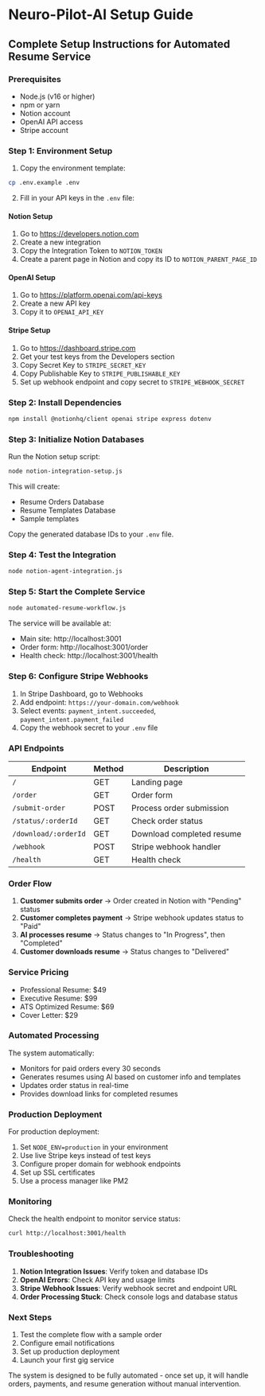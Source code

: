 # Neuro-Pilot-AI Setup Guide

## Complete Setup Instructions for Automated Resume Service

### Prerequisites
- Node.js (v16 or higher)
- npm or yarn
- Notion account
- OpenAI API access
- Stripe account

### Step 1: Environment Setup

1. Copy the environment template:
```bash
cp .env.example .env
```

2. Fill in your API keys in the `.env` file:

#### Notion Setup
1. Go to https://developers.notion.com
2. Create a new integration
3. Copy the Integration Token to `NOTION_TOKEN`
4. Create a parent page in Notion and copy its ID to `NOTION_PARENT_PAGE_ID`

#### OpenAI Setup
1. Go to https://platform.openai.com/api-keys
2. Create a new API key
3. Copy it to `OPENAI_API_KEY`

#### Stripe Setup
1. Go to https://dashboard.stripe.com
2. Get your test keys from the Developers section
3. Copy Secret Key to `STRIPE_SECRET_KEY`
4. Copy Publishable Key to `STRIPE_PUBLISHABLE_KEY`
5. Set up webhook endpoint and copy secret to `STRIPE_WEBHOOK_SECRET`

### Step 2: Install Dependencies

```bash
npm install @notionhq/client openai stripe express dotenv
```

### Step 3: Initialize Notion Databases

Run the Notion setup script:
```bash
node notion-integration-setup.js
```

This will create:
- Resume Orders Database
- Resume Templates Database
- Sample templates

Copy the generated database IDs to your `.env` file.

### Step 4: Test the Integration

```bash
node notion-agent-integration.js
```

### Step 5: Start the Complete Service

```bash
node automated-resume-workflow.js
```

The service will be available at:
- Main site: http://localhost:3001
- Order form: http://localhost:3001/order
- Health check: http://localhost:3001/health

### Step 6: Configure Stripe Webhooks

1. In Stripe Dashboard, go to Webhooks
2. Add endpoint: `https://your-domain.com/webhook`
3. Select events: `payment_intent.succeeded`, `payment_intent.payment_failed`
4. Copy the webhook secret to your `.env` file

### API Endpoints

| Endpoint | Method | Description |
|----------|--------|-------------|
| `/` | GET | Landing page |
| `/order` | GET | Order form |
| `/submit-order` | POST | Process order submission |
| `/status/:orderId` | GET | Check order status |
| `/download/:orderId` | GET | Download completed resume |
| `/webhook` | POST | Stripe webhook handler |
| `/health` | GET | Health check |

### Order Flow

1. **Customer submits order** → Order created in Notion with "Pending" status
2. **Customer completes payment** → Stripe webhook updates status to "Paid"
3. **AI processes resume** → Status changes to "In Progress", then "Completed"
4. **Customer downloads resume** → Status changes to "Delivered"

### Service Pricing

- Professional Resume: $49
- Executive Resume: $99
- ATS Optimized Resume: $69
- Cover Letter: $29

### Automated Processing

The system automatically:
- Monitors for paid orders every 30 seconds
- Generates resumes using AI based on customer info and templates
- Updates order status in real-time
- Provides download links for completed resumes

### Production Deployment

For production deployment:
1. Set `NODE_ENV=production` in your environment
2. Use live Stripe keys instead of test keys
3. Configure proper domain for webhook endpoints
4. Set up SSL certificates
5. Use a process manager like PM2

### Monitoring

Check the health endpoint to monitor service status:
```bash
curl http://localhost:3001/health
```

### Troubleshooting

1. **Notion Integration Issues**: Verify token and database IDs
2. **OpenAI Errors**: Check API key and usage limits
3. **Stripe Webhook Issues**: Verify webhook secret and endpoint URL
4. **Order Processing Stuck**: Check console logs and database status

### Next Steps

1. Test the complete flow with a sample order
2. Configure email notifications
3. Set up production deployment
4. Launch your first gig service

The system is designed to be fully automated - once set up, it will handle orders, payments, and resume generation without manual intervention.